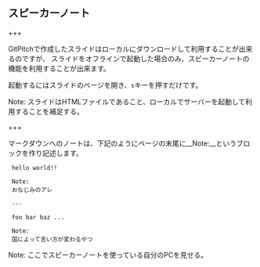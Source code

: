 ## スピーカーノート

+++

GitPitchで作成したスライドはローカルにダウンロードして利用することが出来るのですが、
スライドをオフラインで起動した場合のみ、スピーカーノートの機能を利用することが出来ます。

起動するにはスライドのページを開き、`s`キーを押すだけです。

Note:
スライドはHTMLファイルであること、ローカルでサーバーを起動して利用することを補足する。

+++

マークダウンへのノートは、下記のようにページの末尾に__Note:__というブロックを作り記述します。

```
 hello world!!
 
 Note:
 おなじみのアレ

 ---

 foo bar baz ...
 
 Note:
 国によって言い方が変わるやつ
```

Note:
ここでスピーカーノートを使っている自分のPCを見せる。
